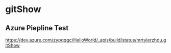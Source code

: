 # gitShow
## Azure Piepline Test
https://dev.azure.com/zypqqgc/HelloWorld/_apis/build/status/mrtylerzhou.gitShow
